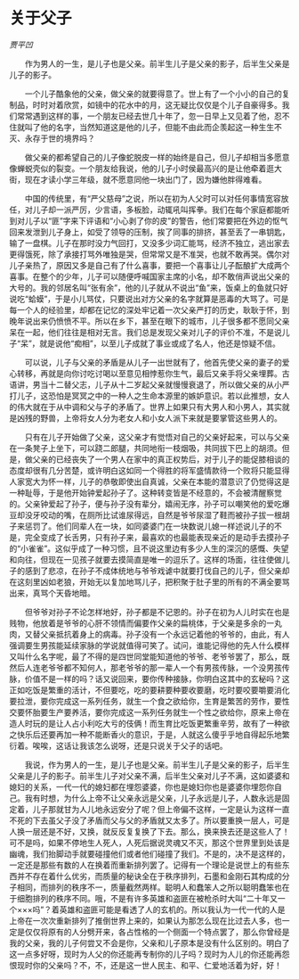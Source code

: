 # 关于父子

*贾平凹*

　　作为男人的一生，是儿子也是父亲。前半生儿子是父亲的影子，后半生父亲是儿子的影子。

　　一个儿子酷象他的父亲，做父亲的就要得意了。世上有了一个小小的自己的复制品，时时对着欣赏，如镜中的花水中的月，这无疑比仅仅是个儿子自豪得多。我们常常遇到这样的事，一个朋友已经去世几十年了，忽一日早上又见着了他，忍不住就叫了他的名字，当然知道这是他的儿子，但能不由此而企羡起这一种生生不灭、永存于世的境界吗？

　　做父亲的都希望自己的儿子像蛇脱皮一样的始终是自己，但儿子却相当多愿意像蝉蜕壳似的裂变。一个朋友给我说，他的儿子小时侯最高兴的是让他牵着逛大街，现在才读小学三年级，就不愿意同他一块出门了，因为嫌他胖得难看。

　　中国的传统里，有“严父慈母”之说，所以在初为人父时可以对任何事情宽容放任，对儿子却一派严厉，少言语，多板脸，动辄吼叫挥拳。我们在每个家庭都能听到对儿子以“匪”字来下评语和“小心剥了你的皮”的警告，他们常要把在外边的怄气回来发泄到儿子身上，如受了领导的压制，挨了同事的排挤，甚至丢了一串钥匙，输了一盘棋。儿子在那时没力气回打，又没多少词汇能骂，经济不独立，逃出家去更得饿死，除了承接打骂外唯独是哭，但常常又是不准哭，也就不敢再哭。偶尔对儿子亲热了，原因又多是自己有了什么喜事，要把一个喜事让儿子酝酿扩大成两个喜事。在整个的少年，儿子可以随便呼喊国家主席的小名，却不敢俏声说出父亲的大号的。我的邻居名叫“张有余”，他的儿子就从不说出“鱼”来，饭桌上的鱼就只好说吃“蛤蟆”，于是小儿骂仗，只要说出对方父亲的名字就算是恶毒的大骂了。可是每一个人的经验里，却都在记忆的深处牢记着一次父亲严打的历史，耿耿于怀，到晚年说出来仍愤愤不平。所以在乡下，甚至在眼下的城市，儿子很多都不愿同父亲呆在一起，他们往往是相对无言。我们总是发现父亲对儿子的评价不准，不是说儿子“呆”，就是说他“痴相”，以至儿子成就了事业或成了名人，他还是惊疑不信。

　　可以说，儿子与父亲的矛盾是从儿子一出世就有了，他首先使父亲的妻子的爱心转移，再就是向你讨吃讨喝以至意见相悖惹你生气，最后又亲手将父亲埋葬。古语讲，男当十二替父志，儿子从十二岁起父亲就慢慢衰退了，所以做父亲的从小严打儿子，这恐怕是冥冥之中的一种人之生命本源里的嫉妒意识。若以此推想，女人的伟大就在于从中调和父与子的矛盾了。世界上如果只有大男人和小男人，其实就是凶残的野兽，上帝将女人分为老女人和小女人派下来就是要掌管这些男人的。

　　只有在儿子开始做了父亲，这父亲才有觉悟对自己的父亲好起来，可以与父亲在一条凳子上坐下，可以跷二郎腿，共同地衔一枝烟吸，共同拔下巴上的胡须。但是，做父亲的已经丧失了一个男人在家中的真正权势后，对于儿子的能促膝相谈的态度却很有几分苦楚，或许明白这如同一个得胜的将军盛情款待一个败将只能显得人家宽大为怀一样，儿子的恭敬即使出自真诚，父亲在本能的潜意识了仍觉得这是一种耻辱，于是他开始钟爱起孙子了。这种转变皆是不经意的，不会被清醒察觉的。父亲钟爱起了孙子，便与孙子没有辈分，嬉闹无序，孙子可以嘲笑他的爱吃爆豆却没牙咬动的嘴，在厕所比试谁尿得远，自然是爷爷尿湿了鞋而被孙子拔一根胡子来惩罚了。他们同辈人在一块，如同婆婆门在一块数说儿媳一样述说儿子的不是，完全变成了长舌男，只有孙子来，最喜欢的也最能表现亲近的是动手去摸孙子的“小雀雀”。这似乎成了一种习惯，且不说这里边有多少人生的深沉的感慨、失望和向往，但现在一见孩子就要去摸简直是唯一的逗乐了。这样的场面，往往使做儿子的感到了悲凉，在孙子不成体统地与爷爷戏谑中就要打伐自己的儿子，但父亲却在这刻里凶如老狼，开始无以复加地骂儿子，把积聚于肚子里的所有的不满全要骂出来，真骂个天昏地暗。

　　但爷爷对孙子不论怎样地好，孙子都是不记恩的。孙子在初为人儿时实在也是贱物，他放着是爷爷的心肝不领情而偏要作父亲的扁桃体，于父亲是多余的一丸肉，又替父亲抵抗着身上的病毒。孙子没有一个永远记着他的爷爷的，由此，有人强调要生男孩能延续家脉的学说就值得可笑了。试问，谁能记得他的先人什么模样又叫什么名字呢，最了不得的是四世同堂能知道他的爷爷、老爷爷罢了，那么，既然后人连老爷爷都不知何人，那老爷爷的那一辈人一个有男孩传脉，一个没男孩传脉，价值不是一样的吗？话又说回来，要你传种接脉，你明白这其中的玄秘吗？这正如吃饭是繁重的活计，不但要吃，吃的要耕要种要收要磨，吃时要咬要嚼要消化要拉泄，要你完成这一系列任务，就生一个食之欲给你，生育是繁苦的劳作，要性交要怀胎要生产要养活，要你完成这一系列任务就生一个性之欲给你，原来上帝在造人时玩的是让人占小利吃大亏的伎俩！而生育比吃饭更繁重辛劳，故有了一种欲之快乐后还要再加一种不能断香火的意识，于是，人就这么傻乎乎地自得起乐地繁衍着。唉唉，这话让我该怎么说呀，还是只说关于父子的话吧。

　　我说，作为男人的一生，是儿子也是父亲。前半生儿子是父亲的影子，后半生父亲是儿子的影子。前半生儿子对父亲不满，后半生父亲对儿子不满，这如婆婆和媳妇的关系，一代一代的媳妇都在埋怨婆婆，你也是媳妇你也是婆婆你埋怨你自己。我有时想，为什么上帝不让父亲永远是父亲，儿子永远是儿子，人数永远是固定着，儿子那就甘为人儿地永远安分了呢？但上帝偏不这样，一定是认为这样一直不死的下去虽父子没了矛盾而父与父的矛盾就又太多了。所以要重换一层人，可是人换一层还是不好，又换，就反反复复换了下去。那么，换来换去还是这些人了！可不是吗，如果不停地生人死人，人死后据说灵魂又不灭，那这个世界里到处该是幽魂，我们抬脚动手就要碰撞他们或者他们碰撞了我们。不是的，决不是这样的，一定还是那些有数的人在换着而重新排列罢了。记得有一个理论是说世上的有些东西并不存在着什么优劣，而质量的秘诀全在于秩序排列，石墨和金刚石其构成的分子相同，而排列的秩序不一，质量截然两样。聪明人和蠢笨人之所以聪明蠢笨也在于细胞排列的秩序不同。哦，不是有许多英雄和盗匪在被枪杀时大叫“二十年又一个×××吗”？着英雄和盗匪可能是看透了人的玄机的。所以我认为一代一代的人是上帝在一次次重新排列了推倒世界上来的，如果认为那怎么现在比过去人多，也一定是仅仅将原有的人分劈开来，各占性格的一个侧面一个特点罢了，那么你曾经是我的父亲，我的儿子何尝又不会是你，父亲和儿子原本是没有什么区别的。明白了这一点多好呀，现时为人父的你还能再专制你的儿子吗？现时为人儿的你还能再怨恨现时你的父亲吗？不，不，还是这一世人民主、和平、仁爱地活着为好，好！